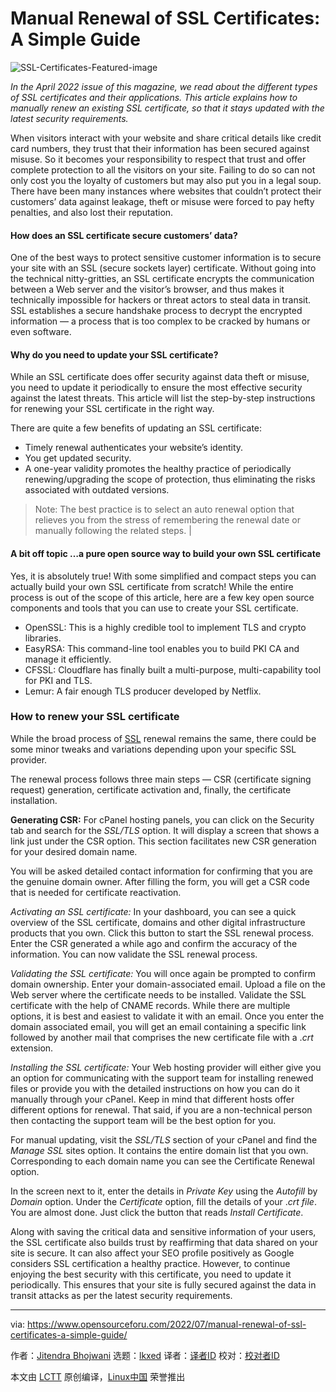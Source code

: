 [#]: subject: "Manual Renewal of SSL Certificates: A Simple Guide"
[#]: via: "https://www.opensourceforu.com/2022/07/manual-renewal-of-ssl-certificates-a-simple-guide/"
[#]: author: "Jitendra Bhojwani https://www.opensourceforu.com/author/jitendra-bhojwani/"
[#]: collector: "lkxed"
[#]: translator: " "
[#]: reviewer: " "
[#]: publisher: " "
[#]: url: " "

Manual Renewal of SSL Certificates: A Simple Guide
======

![SSL-Certificates-Featured-image][1]

*In the April 2022 issue of this magazine, we read about the different types of SSL certificates and their applications. This article explains how to manually renew an existing SSL certificate, so that it stays updated with the latest security requirements.*

When visitors interact with your website and share critical details like credit card numbers, they trust that their information has been secured against misuse. So it becomes your responsibility to respect that trust and offer complete protection to all the visitors on your site. Failing to do so can not only cost you the loyalty of customers but may also put you in a legal soup. There have been many instances where websites that couldn’t protect their customers’ data against leakage, theft or misuse were forced to pay hefty penalties, and also lost their reputation.

#### How does an SSL certificate secure customers’ data?

One of the best ways to protect sensitive customer information is to secure your site with an SSL (secure sockets layer) certificate. Without going into the technical nitty-gritties, an SSL certificate encrypts the communication between a Web server and the visitor’s browser, and thus makes it technically impossible for hackers or threat actors to steal data in transit. SSL establishes a secure handshake process to decrypt the encrypted information — a process that is too complex to be cracked by humans or even software.

#### Why do you need to update your SSL certificate?

While an SSL certificate does offer security against data theft or misuse, you need to update it periodically to ensure the most effective security against the latest threats. This article will list the step-by-step instructions for renewing your SSL certificate in the right way.

There are quite a few benefits of updating an SSL certificate:

* Timely renewal authenticates your website’s identity.
* You get updated security.
* A one-year validity promotes the healthy practice of periodically renewing/upgrading the scope of protection, thus eliminating the risks associated with outdated versions.

> Note: The best practice is to select an auto renewal option that relieves you from the stress of remembering the renewal date or manually following the related steps. |

#### A bit off topic …a pure open source way to build your own SSL certificate

Yes, it is absolutely true! With some simplified and compact steps you can actually build your own SSL certificate from scratch! While the entire process is out of the scope of this article, here are a few key open source components and tools that you can use to create your SSL certificate.

* OpenSSL: This is a highly credible tool to implement TLS and crypto libraries.
* EasyRSA: This command-line tool enables you to build PKI CA and manage it efficiently.
* CFSSL: Cloudflare has finally built a multi-purpose, multi-capability tool for PKI and TLS.
* Lemur: A fair enough TLS producer developed by Netflix.

### How to renew your SSL certificate

While the broad process of [SSL][2] renewal remains the same, there could be some minor tweaks and variations depending upon your specific SSL provider.

The renewal process follows three main steps — CSR (certificate signing request) generation, certificate activation and, finally, the certificate installation.

**Generating CSR:** For cPanel hosting panels, you can click on the Security tab and search for the *SSL/TLS* option. It will display a screen that shows a link just under the CSR option. This section facilitates new CSR generation for your desired domain name.

You will be asked detailed contact information for confirming that you are the genuine domain owner. After filling the form, you will get a CSR code that is needed for certificate reactivation.

*Activating an SSL certificate:* In your dashboard, you can see a quick overview of the SSL certificate, domains and other digital infrastructure products that you own. Click this button to start the SSL renewal process. Enter the CSR generated a while ago and confirm the accuracy of the information. You can now validate the SSL renewal process.

*Validating the SSL certificate:* You will once again be prompted to confirm domain ownership. Enter your domain-associated email. Upload a file on the Web server where the certificate needs to be installed. Validate the SSL certificate with the help of CNAME records. While there are multiple options, it is best and easiest to validate it with an email. Once you enter the domain associated email, you will get an email containing a specific link followed by another mail that comprises the new certificate file with a .*crt* extension.

*Installing the SSL certificate:* Your Web hosting provider will either give you an option for communicating with the support team for installing renewed files or provide you with the detailed instructions on how you can do it manually through your cPanel. Keep in mind that different hosts offer different options for renewal. That said, if you are a non-technical person then contacting the support team will be the best option for you.

For manual updating, visit the *SSL/TLS* section of your cPanel and find the *Manage SSL* sites option. It contains the entire domain list that you own. Corresponding to each domain name you can see the Certificate Renewal option.

In the screen next to it, enter the details in *Private Key* using the *Autofill* by *Domain* option. Under the *Certificate* option, fill the details of your .*crt file*. You are almost done. Just click the button that reads *Install Certificate*.

Along with saving the critical data and sensitive information of your users, the SSL certificate also builds trust by reaffirming that data shared on your site is secure. It can also affect your SEO profile positively as Google considers SSL certification a healthy practice. However, to continue enjoying the best security with this certificate, you need to update it periodically. This ensures that your site is fully secured against the data in transit attacks as per the latest security requirements.

--------------------------------------------------------------------------------

via: https://www.opensourceforu.com/2022/07/manual-renewal-of-ssl-certificates-a-simple-guide/

作者：[Jitendra Bhojwani][a]
选题：[lkxed][b]
译者：[译者ID](https://github.com/译者ID)
校对：[校对者ID](https://github.com/校对者ID)

本文由 [LCTT](https://github.com/LCTT/TranslateProject) 原创编译，[Linux中国](https://linux.cn/) 荣誉推出

[a]: https://www.opensourceforu.com/author/jitendra-bhojwani/
[b]: https://github.com/lkxed
[1]: https://www.opensourceforu.com/wp-content/uploads/2022/05/SSL-Certificates-Featured-image.jpg
[2]: https://www.google.com/url?sa=t&rct=j&q=&esrc=s&source=web&cd=&cad=rja&uact=8&ved=2ahUKEwitou7xjv_3AhWLRmwGHVZ2BWwQFnoECB0QAQ&url=https%3A%2F%2Fgithub.com%2Fopenssl%2Fopenssl&usg=AOvVaw0niwMRCpb4nN_PtJFMQwWP
